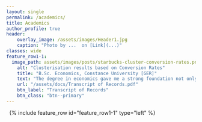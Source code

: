 ```yaml
---
layout: single
permalink: /academics/
title: Academics
author_profile: true
header:
    overlay_image: /assets/images/Header1.jpg
    caption: "Photo by ...  on [Link](...)"
classes: wide
feature_row1-1:
  image_path: assets/images/posts/starbucks-cluster-conversion-rates.png
    alt: "Clusterisation results based on Conversion Rates"
    title: "B.Sc. Economics, Constance University [GER]"
    text: "The degree in economics gave me a strong foundation not only in **economic models and principles** but also in business studies like **Marketing, Finance, Accounting and Organization**. By its **quantitative specialization** I gained knowledge in statistics and econometrics as well as the ability of **strong analytical thinking**."
    url: "/assets/docs/Transcript of Records.pdf"
    btn_label: "Transcript of Records"
    btn_class: "btn--primary"
---
```


&nbsp;
{% include feature_row id="feature_row1-1" type="left" %}

